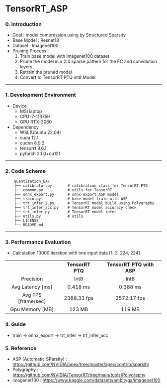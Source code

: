 # TensorRT_ASP


### 0. Introduction
- Goal : model compression using by Structured Sparsity
- Base Model : Resnet18
- Dataset : Imagenet100
- Pruning Process :
    1. Train base model with Imagenet100 dataset
    2. Prune the model in a 2:4 sparse pattern for the FC and convolution layers.
    3. Retrain the pruned model
    4. Convert to TensorRT PTQ int8 Model
---

### 1. Development Environment
- Device
  - MSI laptop
  - CPU i7-11375H
  - GPU RTX-3060
- Dependency
  - WSL(Ubuntu 22.04)
  - cuda 12.1
  - cudnn 8.9.2
  - tensorrt 8.6.1
  - pytorch 2.1.0+cu121

---

### 2. Code Scheme
```
    Quantization_EX/
    ├── calibrator.py       # calibration class for TensorRT PTQ
    ├── common.py           # utils for TensorRT
    ├── onnx_export.py      # onnx export ASP model
    ├── train.py            # base model train with ASP 
    ├── trt_infer_2.py      # TensorRT model build using Polygraphy
    ├── trt_infer_acc.py    # TensorRT model accuracy check
    ├── trt_infer.py        # TensorRT model infer
    ├── utils.py            # utils
    ├── LICENSE
    └── README.md
```

---

### 3. Performance Evaluation
- Calculation 10000 iteration with one input data [1, 3, 224, 224]

<table border="0"  width="100%">
    <tbody align="center">
        <tr>
            <td></td>
            <td><strong>TensorRT PTQ</strong></td>
            <td><strong>TensorRT PTQ with ASP</strong></td>
        </tr>
        <tr>
            <td>Precision</td>
            <td>Int8</td>
            <td>Int8</td>
        </tr>
        <!-- <tr>
            <td>Acc Top-1 [%] </td>
            <td>  83.12  </td>
            <td>  83.18  </td>
        </tr> -->
        <tr>
            <td>Avg Latency [ms]</td>
            <td>  0.418 ms </td>
            <td>  0.388 ms </td>
        </tr>
        <tr>
            <td>Avg FPS [frame/sec]</td>
            <td> 2388.33 fps </td>
            <td> 2572.17 fps </td>
        </tr>
        <tr>
            <td>Gpu Memory [MB]</td>
            <td>  123 MB </td>
            <td>  119 MB </td>
        </tr>
    </tbody>
</table>

### 4. Guide
- train -> onnx_export -> trt_infer -> trt_infer_acc

### 5. Reference
* ASP (Automatic SParsity) : https://github.com/NVIDIA/apex/tree/master/apex/contrib/sparsity
* Polygraphy : https://github.com/NVIDIA/TensorRT/tree/main/tools/Polygraphy
* imagenet100 : <https://www.kaggle.com/datasets/ambityga/imagenet100>
